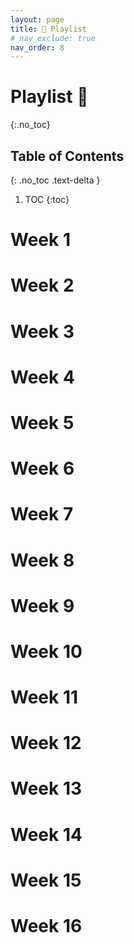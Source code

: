 ```yaml
---
layout: page
title: 🎵 Playlist
# nav_exclude: true
nav_order: 8
---
```


# Playlist 🎵
{:.no_toc}

## Table of Contents
{: .no_toc .text-delta }

1. TOC
{:toc}


# Week 1


# Week 2

# Week 3

# Week 4

# Week 5

# Week 6
# Week 7
# Week 8
# Week 9
# Week 10
# Week 11
# Week 12
# Week 13
# Week 14
# Week 15
# Week 16

